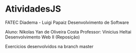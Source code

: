 # AtividadesJS

FATEC Diadema - Luigi Papaiz
Desenvolvimento de Software

Aluno: Níkolas Yan de Oliveira Costa
Professor: Vinicius Heltai
Desenvolvimento Web II (Reposição)

Exercicios desenvolvidos na branch master
